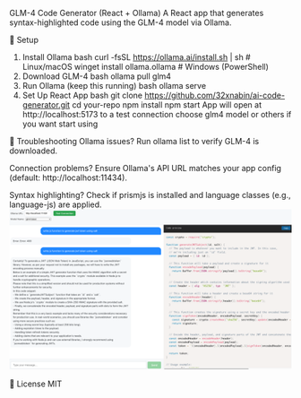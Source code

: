 GLM-4 Code Generator (React + Ollama)
A React app that generates syntax-highlighted code using the GLM-4 model via Ollama.

🚀 Setup
1. Install Ollama
bash
curl -fsSL https://ollama.ai/install.sh | sh  # Linux/macOS
winget install ollama.ollama                 # Windows (PowerShell)
2. Download GLM-4
bash
ollama pull glm4
3. Run Ollama (keep this running)
bash
ollama serve
4. Set Up React App
bash
git clone https://github.com/32xnabin/ai-code-generator.git
cd your-repo
npm install
npm start
App will open at http://localhost:5173
to a test connection
choose glm4 model or others if you want 
start using 

🔧 Troubleshooting
Ollama issues? Run ollama list to verify GLM-4 is downloaded.

Connection problems? Ensure Ollama's API URL matches your app config (default: http://localhost:11434).

Syntax highlighting? Check if prismjs is installed and language classes (e.g., language-js) are applied.
![App Screenshot](./Screenshot.png)

📜 License
MIT

